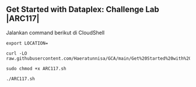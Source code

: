 Get Started with Dataplex: Challenge Lab |ARC117|
-

Jalankan command berikut di CloudShell
```
export LOCATION=
```
```
curl -LO raw.githubusercontent.com/Haeratunnisa/GCA/main/Get%20Started%20with%20Dataplex%20Challenge%20Lab/ARC117.sh

sudo chmod +x ARC117.sh

./ARC117.sh
